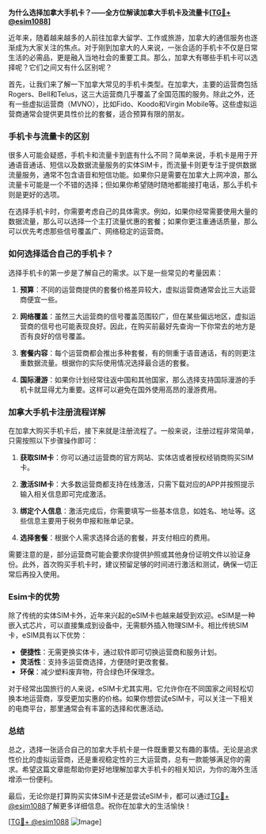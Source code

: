 **为什么选择加拿大手机卡？——全方位解读加拿大手机卡及流量卡[[TG💪+ @esim1088](https://t.me/s/esim1088)]**

近年来，随着越来越多的人前往加拿大留学、工作或旅游，加拿大的通信服务也逐渐成为大家关注的焦点。对于刚到加拿大的人来说，一张合适的手机卡不仅是日常生活的必需品，更是融入当地社会的重要工具。那么，加拿大有哪些手机卡可以选择呢？它们之间又有什么区别呢？

首先，让我们来了解一下加拿大常见的手机卡类型。在加拿大，主要的运营商包括Rogers、Bell和Telus，这三大运营商几乎覆盖了全国范围的服务。除此之外，还有一些虚拟运营商（MVNO），比如Fido、Koodo和Virgin Mobile等。这些虚拟运营商通常会提供更具性价比的套餐，适合预算有限的朋友。

### **手机卡与流量卡的区别**

很多人可能会疑惑，手机卡和流量卡到底有什么不同？简单来说，手机卡是用于开通语音通话、短信以及数据流量服务的实体SIM卡，而流量卡则更专注于提供数据流量服务，通常不包含语音和短信功能。如果你只是需要在加拿大上网冲浪，那么流量卡可能是一个不错的选择；但如果你希望随时随地都能接打电话，那么手机卡则是更好的选项。

在选择手机卡时，你需要考虑自己的具体需求。例如，如果你经常需要使用大量的数据流量，那么可以选择一个主打流量优惠的套餐；如果你更注重通话质量，那么可以优先考虑那些信号覆盖广、网络稳定的运营商。

### **如何选择适合自己的手机卡？**

选择手机卡的第一步是了解自己的需求。以下是一些常见的考量因素：

1. **预算**：不同的运营商提供的套餐价格差异较大，虚拟运营商通常会比三大运营商便宜一些。
   
2. **网络覆盖**：虽然三大运营商的信号覆盖范围较广，但在某些偏远地区，虚拟运营商的信号也可能表现良好。因此，在购买前最好先查询一下你常去的地方是否有良好的信号覆盖。

3. **套餐内容**：每个运营商都会推出多种套餐，有的侧重于语音通话，有的则更注重数据流量。根据你的实际使用情况选择最合适的套餐。

4. **国际漫游**：如果你计划经常往返中国和其他国家，那么选择支持国际漫游的手机卡就显得尤为重要。这样可以避免在国外使用高昂的漫游费用。

### **加拿大手机卡注册流程详解**

在加拿大购买手机卡后，接下来就是注册流程了。一般来说，注册过程非常简单，只需按照以下步骤操作即可：

1. **获取SIM卡**：你可以通过运营商的官方网站、实体店或者授权经销商购买SIM卡。

2. **激活SIM卡**：大多数运营商都支持在线激活，只需下载对应的APP并按照提示输入相关信息即可完成激活。

3. **绑定个人信息**：激活完成后，你需要填写一些基本信息，如姓名、地址等。这些信息主要用于税务申报和账单记录。

4. **选择套餐**：根据个人需求选择合适的套餐，并支付相应的费用。

需要注意的是，部分运营商可能会要求你提供护照或其他身份证明文件以验证身份。此外，首次购买手机卡时，建议预留足够的时间进行激活和测试，确保一切正常后再投入使用。

### **Esim卡的优势**

除了传统的实体SIM卡外，近年来兴起的eSIM卡也越来越受到欢迎。eSIM是一种嵌入式芯片，可以直接集成到设备中，无需额外插入物理SIM卡。相比传统SIM卡，eSIM具有以下优势：

- **便捷性**：无需更换实体卡，通过软件即可切换运营商和服务计划。
- **灵活性**：支持多运营商选择，方便随时更改套餐。
- **环保**：减少塑料废弃物，符合绿色环保理念。

对于经常出国旅行的人来说，eSIM卡尤其实用。它允许你在不同国家之间轻松切换本地运营商，享受更加实惠的价格。如果你想尝试eSIM卡，可以关注一下相关的电商平台，那里通常会有丰富的选择和优惠活动。

### **总结**

总之，选择一张适合自己的加拿大手机卡是一件既重要又有趣的事情。无论是追求性价比的虚拟运营商，还是重视稳定性的三大运营商，总有一款能够满足你的需求。希望这篇文章能帮助你更好地理解加拿大手机卡的相关知识，为你的海外生活增添一份便利。

最后，无论你是打算购买实体SIM卡还是尝试eSIM卡，都可以通过[TG💪+ @esim1088](https://t.me/s/esim1088)了解更多详细信息。祝你在加拿大的生活愉快！

[[TG💪+ @esim1088](https://t.me/s/esim1088) ![Image](https://i.postimg.cc/4NQfJmqS/Snipaste-2025-05-13-00-14-12.png)]